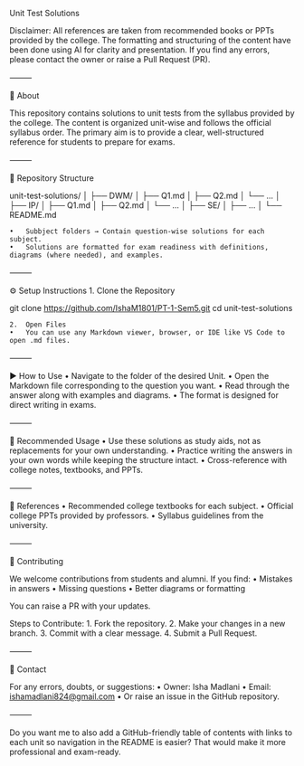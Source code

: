 Unit Test Solutions

Disclaimer:
All references are taken from recommended books or PPTs provided by the college.
The formatting and structuring of the content have been done using AI for clarity and presentation.
If you find any errors, please contact the owner or raise a Pull Request (PR).

⸻

📌 About

This repository contains solutions to unit tests from the syllabus provided by the college.
The content is organized unit-wise and follows the official syllabus order.
The primary aim is to provide a clear, well-structured reference for students to prepare for exams.

⸻

📂 Repository Structure

unit-test-solutions/
│
├── DWM/
│   ├── Q1.md
│   ├── Q2.md
│   └── ...
│
├── IP/
│   ├── Q1.md
│   ├── Q2.md
│   └── ...
│
├── SE/
│   ├── ...
│
└── README.md

	•	Subbject folders → Contain question-wise solutions for each subject.
	•	Solutions are formatted for exam readiness with definitions, diagrams (where needed), and examples.

⸻

⚙️ Setup Instructions
	1.	Clone the Repository

git clone https://github.com/IshaM1801/PT-1-Sem5.git
cd unit-test-solutions


	2.	Open Files
	•	You can use any Markdown viewer, browser, or IDE like VS Code to open .md files.

⸻

▶️ How to Use
	•	Navigate to the folder of the desired Unit.
	•	Open the Markdown file corresponding to the question you want.
	•	Read through the answer along with examples and diagrams.
	•	The format is designed for direct writing in exams.

⸻

📖 Recommended Usage
	•	Use these solutions as study aids, not as replacements for your own understanding.
	•	Practice writing the answers in your own words while keeping the structure intact.
	•	Cross-reference with college notes, textbooks, and PPTs.

⸻

📜 References
	•	Recommended college textbooks for each subject.
	•	Official college PPTs provided by professors.
	•	Syllabus guidelines from the university.

⸻

🤝 Contributing

We welcome contributions from students and alumni. If you find:
	•	Mistakes in answers
	•	Missing questions
	•	Better diagrams or formatting

You can raise a PR with your updates.

Steps to Contribute:
	1.	Fork the repository.
	2.	Make your changes in a new branch.
	3.	Commit with a clear message.
	4.	Submit a Pull Request.

⸻

📧 Contact

For any errors, doubts, or suggestions:
	•	Owner: Isha Madlani
	•	Email: ishamadlani824@gmail.com
	•	Or raise an issue in the GitHub repository.

⸻

Do you want me to also add a GitHub-friendly table of contents with links to each unit so navigation in the README is easier? That would make it more professional and exam-ready.
